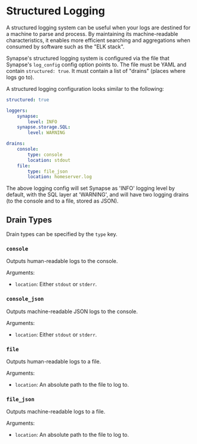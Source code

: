 # Structured Logging

A structured logging system can be useful when your logs are destined for a machine to parse and process. By maintaining its machine-readable characteristics, it enables more efficient searching and aggregations when consumed by software such as the "ELK stack".

Synapse's structured logging system is configured via the file that Synapse's `log_config` config option points to. The file must be YAML and contain `structured: true`. It must contain a list of "drains" (places where logs go to).

A structured logging configuration looks similar to the following:

```yaml
structured: true

loggers:
    synapse:
        level: INFO
    synapse.storage.SQL:
        level: WARNING

drains:
    console:
        type: console
        location: stdout
    file:
        type: file_json
        location: homeserver.log
```

The above logging config will set Synapse as 'INFO' logging level by default, with the SQL layer at 'WARNING', and will have two logging drains (to the console and to a file, stored as JSON).

## Drain Types

Drain types can be specified by the `type` key.

### `console`

Outputs human-readable logs to the console.

Arguments:

- `location`: Either `stdout` or `stderr`.

### `console_json`

Outputs machine-readable JSON logs to the console.

Arguments:

- `location`: Either `stdout` or `stderr`.

### `file`

Outputs human-readable logs to a file.

Arguments:

- `location`: An absolute path to the file to log to.

### `file_json`

Outputs machine-readable logs to a file.

Arguments:

- `location`: An absolute path to the file to log to.
